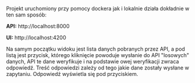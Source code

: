 Projekt uruchomiony przy pomocy dockera jak i lokalnie działa dokładnie w ten sam sposób:
<p><b>API:</b> http://localhost:8000</p>
<p><b>UI:</b> http://localhost:4200</p>

Na samym początku widoku jest lista danych pobranych przez API, a pod listą jest przycisk, którego kliknięcie powoduje wysłanie do API "losowych" danych, API te dane weryfikuje i na podstawie owej weryfikacji zwraca odpowiedź. Treść odpowiedzi zależy od tego jakie dane zostały wysłane w zapytaniu. Odpowiedź wyświetla się pod przyciskiem.